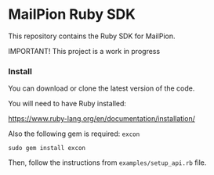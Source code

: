 MailPion Ruby SDK
================

This repository contains the Ruby SDK for MailPion.
 
IMPORTANT! This project is a work in progress 

### Install
You can download or clone the latest version of the code.

You will need to have Ruby installed:

https://www.ruby-lang.org/en/documentation/installation/

Also the following gem is required: `excon`

`sudo gem install excon`
   
Then, follow the instructions from `examples/setup_api.rb` file.

